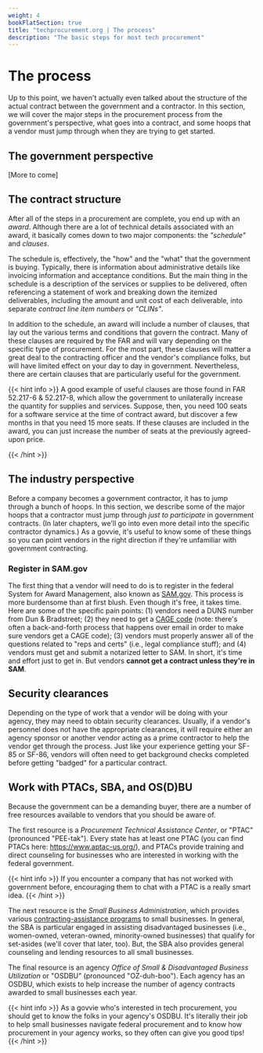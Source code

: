 ```yaml
---
weight: 4
bookFlatSection: true
title: "techprocurement.org | The process"
description: "The basic steps for most tech procurement"
---
```


# The process

Up to this point, we haven't actually even talked about the structure of the actual contract between the government and a contractor. In this section, we will cover the major steps in the procurement process from the government's perspective, what goes into a contract, and some hoops that a vendor must jump through when they are trying to get started.

## The government perspective

[More to come]

## The contract structure

After all of the steps in a procurement are complete, you end up with an _award_. Although there are a lot of technical details associated with an award, it basically comes down to two major components: the _"schedule"_ and _clauses_.

The schedule is, effectively, the "how" and the "what" that the government is buying. Typically, there is information about administrative details like invoicing information and acceptance conditions. But the main thing in the schedule is a description of the services or supplies to be delivered, often referencing a statement of work and breaking down the itemized deliverables, including the amount and unit cost of each deliverable, into separate _contract line item numbers_ or _"CLINs"_.

In addition to the schedule, an award will include a number of clauses, that lay out the various terms and conditions that govern the contract. Many of these clauses are required by the FAR and will vary depending on the specific type of procurement. For the most part, these clauses will matter a great deal to the contracting officer and the vendor's compliance folks, but will have limited effect on your day to day in government. Nevertheless, there are certain clauses that are particularly useful for the government.

{{< hint info >}}
A good example of useful clauses are those found in FAR 52.217-6 & 52.217-8, which allow the government to unilaterally increase the quantity for supplies and services. Suppose, then, you need 100 seats for a software service at the time of contract award, but discover a few months in that you need 15 more seats. If these clauses are included in the award, you can just increase the number of seats at the previously agreed-upon price.

{{< /hint >}}

## The industry perspective

Before a company becomes a government contractor, it has to jump through a bunch of hoops. In this section, we describe some of the major hoops that a contractor must jump through _just to participate_ in government contracts. (In later chapters, we'll go into even more detail into the specific contractor dynamics.) As a govvie, it's useful to know some of these things so you can point vendors in the right direction if they're unfamiliar with government contracting.

### Register in SAM.gov

The first thing that a vendor will need to do is to register in the federal System for Award Management, also known as [SAM.gov](https://sam.gov). This process is more burdensome than at first blush. Even though it's free, it takes time. Here are some of the specific pain points: (1) vendors need a DUNS number from Dun & Bradstreet; (2) they need to get a [CAGE code](https://cage.dla.mil/) (note: there's often a back-and-forth process that happens over email in order to make sure vendors get a CAGE code); (3) vendors must properly answer all of the questions related to "reps and certs" (i.e., legal compliance stuff); and (4) vendors must get and submit a notarized letter to SAM. In short, it's time and effort just to get in. But vendors **cannot get a contract unless they're in SAM**.

## Security clearances

Depending on the type of work that a vendor will be doing with your agency, they may need to obtain security clearances. Usually, if a vendor's personnel does not have the appropriate clearances, it will require either an agency sponsor or another vendor acting as a prime contractor to help the vendor get through the process. Just like your experience getting your SF-85 or SF-86, vendors will often need to get background checks completed before getting "badged" for a particular contract.

## Work with PTACs, SBA, and OS(D)BU

Because the government can be a demanding buyer, there are a number of free resources available to vendors that you should be aware of.

The first resource is a _Procurement Technical Assistance Center_, or "PTAC" (pronounced "PEE-tak"). Every state has at least one PTAC (you can find PTACs here: https://www.aptac-us.org/), and PTACs provide training and direct counseling for businesses who are interested in working with the federal government.

{{< hint info >}}
If you encounter a company that has not worked with government before, encouraging them to chat with a PTAC is a really smart idea.
{{< /hint >}}

The next resource is the _Small Business Administration_, which provides various [contracting-assistance programs](https://www.sba.gov/federal-contracting/contracting-assistance-programs) to small businesses. In general, the SBA is particular engaged in assisting disadvantaged businesses (i.e., women-owned, veteran-owned, minority-owned businesses) that qualify for set-asides (we'll cover that later, too). But, the SBA also provides general counseling and lending resources to all small businesses.

The final resource is an agency _Office of Small & Disadvantaged Business Utilization_ or "OSDBU" (pronounced "OZ-duh-boo"). Each agency has an OSDBU, which exists to help increase the number of agency contracts awarded to small businesses each year.

{{< hint info >}}
As a govvie who's interested in tech procurement, you should get to know the folks in your agency's OSDBU. It's literally their job to help small businesses navigate federal procurement and to know how procurement in your agency works, so they often can give you good tips!
{{< /hint >}}
